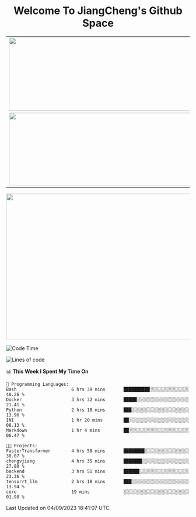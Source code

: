<h1 align="center">Welcome To JiangCheng's Github Space</h1>

<table align="center" frame="void" rules="none" >
  <tr>
    <td>
      <div align="center"> <img height="200px" width="500px"  src="https://github-readme-stats.vercel.app/api?username=thisjiang&hide_title=true&hide_border=true&layout=compact&show_icons=trueline_height=21&text_color=000&icon_color=000&bg_color=0,ea6161,ffc64d,fffc4d,52fa5a&theme=graywhite" /> </div>
    </td>
    <td>
      <div align="center"> <img height="200px" width="500px" src="https://github-readme-stats.vercel.app/api/top-langs/?username=thisjiang&hide_title=true&hide_border=true&layout=compact&langs_count=6&text_color=000&icon_color=fff&bg_color=0,52fa5a,4dfcff,c64dff&theme=graywhite" /> </div>
    </td>
  </tr>
  <tr>
    <td>
      <div align="center"> <img height="200px" width="500px" src="https://github-readme-streak-stats.herokuapp.com/?user=thisjiang&hide_title=true&hide_border=true&layout=compact&langs_count=6" /> </div>
    </td>
    <td>
      <div align="center"> 
      <a href="https://github.com/" target="_blank"><img style="margin: 10px" src="https://profilinator.rishav.dev/skills-assets/git-scm-icon.svg" alt="Git" height="50" /></a>  
      <a href="https://www.linux.org/" target="_blank"><img style="margin: 10px" src="https://profilinator.rishav.dev/skills-assets/linux-original.svg" alt="Linux" height="50" /></a>  
      <a href="https://www.gnu.org/software/bash/" target="_blank"><img style="margin: 10px" src="https://profilinator.rishav.dev/skills-assets/gnu_bash-icon.svg" alt="Bash" height="50" /></a>  
      </div>
    </td>
  </tr>
</table>

<div align="center"> <img height="400px" width="1000px" src="https://github-readme-activity-graph.cyclic.app/graph?username=thisjiang&theme=react&hide_title=true&hide_border=true&layout=compact&langs_count=6" /> </div></td>

<!--START_SECTION:waka-->
![Code Time](http://img.shields.io/badge/Code%20Time-204%20hrs%2049%20mins-blue)

![Lines of code](https://img.shields.io/badge/From%20Hello%20World%20I%27ve%20Written-531.0%20thousand%20lines%20of%20code-blue)

📊 **This Week I Spent My Time On** 

```text
💬 Programming Languages: 
Bash                     6 hrs 39 mins       ██████████░░░░░░░░░░░░░░░   40.26 % 
Docker                   3 hrs 32 mins       █████░░░░░░░░░░░░░░░░░░░░   21.41 % 
Python                   2 hrs 18 mins       ███░░░░░░░░░░░░░░░░░░░░░░   13.96 % 
INI                      1 hr 20 mins        ██░░░░░░░░░░░░░░░░░░░░░░░   08.13 % 
Markdown                 1 hr 4 mins         ██░░░░░░░░░░░░░░░░░░░░░░░   06.47 % 

🐱‍💻 Projects: 
FasterTransformer        4 hrs 58 mins       ████████░░░░░░░░░░░░░░░░░   30.07 % 
chengvjiang              4 hrs 35 mins       ███████░░░░░░░░░░░░░░░░░░   27.80 % 
backend                  3 hrs 51 mins       ██████░░░░░░░░░░░░░░░░░░░   23.36 % 
tensorrt_llm             2 hrs 18 mins       ███░░░░░░░░░░░░░░░░░░░░░░   13.94 % 
core                     19 mins             ░░░░░░░░░░░░░░░░░░░░░░░░░   01.98 % 
```


 Last Updated on 04/09/2023 18:41:07 UTC
<!--END_SECTION:waka-->
